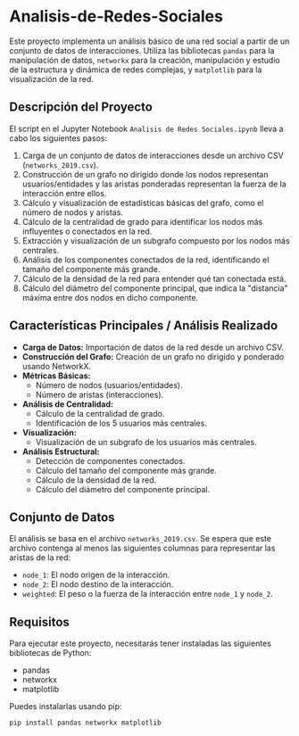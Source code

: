 # Analisis-de-Redes-Sociales

Este proyecto implementa un análisis básico de una red social a partir de un conjunto de datos de interacciones. Utiliza las bibliotecas `pandas` para la manipulación de datos, `networkx` para la creación, manipulación y estudio de la estructura y dinámica de redes complejas, y `matplotlib` para la visualización de la red.

## Descripción del Proyecto

El script en el Jupyter Notebook `Analisis de Redes Sociales.ipynb` lleva a cabo los siguientes pasos:
1.  Carga de un conjunto de datos de interacciones desde un archivo CSV (`networks_2019.csv`).
2.  Construcción de un grafo no dirigido donde los nodos representan usuarios/entidades y las aristas ponderadas representan la fuerza de la interacción entre ellos.
3.  Cálculo y visualización de estadísticas básicas del grafo, como el número de nodos y aristas.
4.  Cálculo de la centralidad de grado para identificar los nodos más influyentes o conectados en la red.
5.  Extracción y visualización de un subgrafo compuesto por los nodos más centrales.
6.  Análisis de los componentes conectados de la red, identificando el tamaño del componente más grande.
7.  Cálculo de la densidad de la red para entender qué tan conectada está.
8.  Cálculo del diámetro del componente principal, que indica la "distancia" máxima entre dos nodos en dicho componente.

## Características Principales / Análisis Realizado

* **Carga de Datos:** Importación de datos de la red desde un archivo CSV.
* **Construcción del Grafo:** Creación de un grafo no dirigido y ponderado usando NetworkX.
* **Métricas Básicas:**
    * Número de nodos (usuarios/entidades).
    * Número de aristas (interacciones).
* **Análisis de Centralidad:**
    * Cálculo de la centralidad de grado.
    * Identificación de los 5 usuarios más centrales.
* **Visualización:**
    * Visualización de un subgrafo de los usuarios más centrales.
* **Análisis Estructural:**
    * Detección de componentes conectados.
    * Cálculo del tamaño del componente más grande.
    * Cálculo de la densidad de la red.
    * Cálculo del diámetro del componente principal.
 
## Conjunto de Datos

El análisis se basa en el archivo `networks_2019.csv`. Se espera que este archivo contenga al menos las siguientes columnas para representar las aristas de la red:
* `node_1`: El nodo origen de la interacción.
* `node_2`: El nodo destino de la interacción.
* `weighted`: El peso o la fuerza de la interacción entre `node_1` y `node_2`.

## Requisitos

Para ejecutar este proyecto, necesitarás tener instaladas las siguientes bibliotecas de Python:
* pandas
* networkx
* matplotlib

Puedes instalarlas usando pip:
```bash
pip install pandas networkx matplotlib

